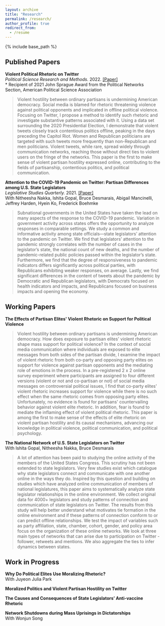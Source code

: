 ```yaml
---
layout: archive
title: "Research"
permalink: /research/
author_profile: true
redirect_from:
  - /resume
---
```


{% include base_path %}

## Published Papers

**Violent Political Rhetoric on Twitter** <br> 
*Political Science Research and Methods.* 2022. [[Paper]](https://www.cambridge.org/core/journals/political-science-research-and-methods/article/violent-political-rhetoric-on-twitter/8BCBD1F909A861589D93F7124AFE1A7E) <br>
\*  Recipient of 2021 John Sprague Award from the Political Networks Section, American Political Science Association
> Violent hostility between ordinary partisans is undermining American democracy. Social media is blamed for rhetoric threatening violence against political opponents and implicated in offline political violence. Focusing on Twitter, I propose a method to identify such rhetoric and investigate substantive patterns associated with it. Using a data set surrounding the 2020 Presidential Election, I demonstrate that violent tweets closely track contentious politics offline, peaking in the days preceding the Capitol Riot. Women and Republican politicians are targeted with such tweets more frequently than non-Republican and men politicians. Violent tweets, while rare, spread widely through communication networks, reaching those without direct ties to violent users on the fringe of the networks. This paper is the first to make sense of violent partisan hostility expressed online, contributing to the fields of partisanship, contentious politics, and political communication.

**Attention to the COVID-19 Pandemic on Twitter: Partisan Differences among U.S. State Legislators** <br>
*Legislative Studies Quarterly.* 2021.  [[Paper]](https://onlinelibrary.wiley.com/doi/epdf/10.1111/lsq.12367) <br>
With Nitheesha Nakka, Ishita Gopal, Bruce Desmarais, Abigail Mancinelli, Jeffrey Harden, Hyein Ko, Frederick Boehmke <br>
> Subnational governments in the United States have taken the lead on many aspects of the response to the COVID-19 pandemic. Variation in government activity across states offers the opportunity to analyze responses in comparable settings. We study a common and informative activity among state officials—state legislators’ attention to the pandemic on Twitter. We find that legislators’ attention to the pandemic strongly correlates with the number of cases in the legislator’s state, the national count of new deaths, and the number of pandemic-related public policies passed within the legislator’s state. Furthermore, we find that the degree of responsiveness to pandemic indicators differs significantly across political parties, with Republicans exhibiting weaker responses, on average. Lastly, we find significant differences in the content of tweets about the pandemic by Democratic and Republican legislators, with Democrats focused on health indicators and impacts, and Republicans focused on business impacts and opening the economy.


## Working Papers

**The Effects of Partisan Elites' Violent Rhetoric on Support for Political Violence** <br>
> Violent hostility between ordinary partisans is undermining American democracy. How does exposure to partisan elites' violent rhetoric shape mass support for political violence? In the context of social media communication where individuals are exposed to elite messages from both sides of the partisan divide, I examine the impact of violent rhetoric from both co-party and opposing party elites on support for violence against partisan opponents and the mediating role of emotions in the process. In a pre-registered 2 x 2 online survey experiment where participants are assigned to four different versions (violent or not and co-partisan or not) of social media messages on controversial political issues, I find that co-party elites' violent rhetoric increases support for violence while there is no such effect when the same rhetoric comes from opposing party elites. Unfortunately, no evidence is found for partisans' countervailing behavior against violent elite rhetoric. In addition, fear is found to mediate the inflaming effect of violent political rhetoric. This paper is among the first to make sense of the effects of elite rhetoric on violent partisan hostility and its causal mechanisms, advancing our knowledge in political violence, political communication, and political psychology.

**The National Network of U.S. State Legislators on Twitter** <br>
With Ishita Gopal, Nitheesha Nakka, Bruce Desmarais <br>
> A lot of attention has been paid to studying the online activity of the members of the United States Congress. This scrutiny has not been extended to state legislators. Very few studies exist which catalogue why state legislators connect and communicate with one another online in the ways they do. Inspired by this question and building on studies which have analyzed online communication of members of national legislatures, this paper aims to systematically analyze state legislator relationships in the online environment. We collect original data for 4000+ legislators and study patterns of connection and communication of state legislators on Twitter. The results from this study will help better understand what motivates tie formation in the online environment and if these patterns of connection conform to or can predict offline relationships. We test the impact of variables such as party affiliation, state, chamber, cohort, gender, and policy area focus on the organization of these online networks. We look at three main types of networks that can arise due to participation on Twitter - follower, retweets and mentions. We also aggregate the ties to infer dynamics between states.



## Work in Progress

**Why Do Political Elites Use Moralizing Rhetoric?** <br>
With Juyeon Julia Park <br>

**Moralized Politics and Violent Partisan Hostility on Twitter** <br>

**The Causes and Consequences of State Legislators’ Anti-vaccine Rhetoric** <br>

**Network Shutdowns during Mass Uprisings in Dictatorships** <br>
With Wonjun Song <br>
